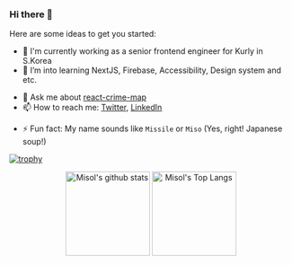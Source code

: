 ### Hi there 👋

<!--
**melancholy14/melancholy14** is a ✨ _special_ ✨ repository because its `README.md` (this file) appears on your GitHub profile.
-->

Here are some ideas to get you started:

- 🔭  I'm currently working as a senior frontend engineer for Kurly in S.Korea
- 🌱  I’m into learning NextJS, Firebase, Accessibility, Design system and etc.
<!--
- 👯 I’m looking to collaborate on ...
- 🤔 I’m looking for help with ...
-->
- 💬  Ask me about [react-crime-map](https://melancholy14.github.io/react-crime-map/)
- 📫  How to reach me: [Twitter](https://twitter.com/msg1y15), [LinkedIn](https://www.linkedin.com/in/melancholy14/)
<!--
- 😄 Pronouns: ...
-->
- ⚡  Fun fact: My name sounds like `Missile` or `Miso` (Yes, right! Japanese soup!)

<!--
  By https://github.com/ryo-ma/github-profile-trophy
-->
[![trophy](https://github-profile-trophy.vercel.app/?username=melancholy14&theme=discord&margin-w=5&&no-frame=true)](https://github.com/ryo-ma/github-profile-trophy)

<!--
  By https://github.com/anuraghazra/github-readme-stats
-->
<!-- [![willianrod's wakatime stats](https://github-readme-stats.vercel.app/api/wakatime?username=melancholy14)](https://github.com/anuraghazra/github-readme-stats) -->
<div align="center">
  <img src="https://github-readme-stats.vercel.app/api?username=melancholy14&show_icons=true&theme=tokyonight&hide_title=true" alt="Misol's github stats" height="150px" />
  <img src="https://github-readme-stats.vercel.app/api/top-langs/?username=melancholy14&theme=dracula&layout=compact&card_width=300" alt="Misol's Top Langs" height="150px" />
</div>

